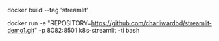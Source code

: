 docker build --tag 'streamlit' .

docker run -e "REPOSITORY=https://github.com/charliwardbd/streamlit-demo1.git" -p 8082:8501 k8s-streamlit -ti bash